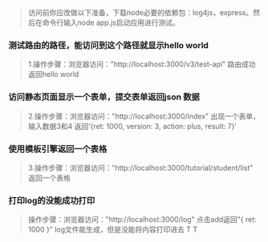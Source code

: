 > 访问前你应改做以下准备，下载node必要的依赖包：log4js，express。然后在命令行输入node app.js启动应用进行测试。
### 测试路由的路径，能访问到这个路径就显示hello world 
> 1.操作步骤：浏览器访问："http://localhost:3000/v3/test-api" 路由成功返回hello world

### 访问静态页面显示一个表单，提交表单返回json 数据
> 2.操作步骤：浏览器访问："http://localhost:3000/index" 出现一个表单，输入数据3和4 返回'{ret: 1000, version: 3, action: plus, result: 7}'

### 使用模板引擎返回一个表格
> 3.操作步骤：浏览器访问："http://localhost:3000/tutorial/student/list" 返回一个表格

### 打印log的没能成功打印
> 操作步骤：浏览器访问："http://localhost:3000/log" 点击add返回"{ ret: 1000 }" log文件能生成，但是没能将内容打印进去  T T
